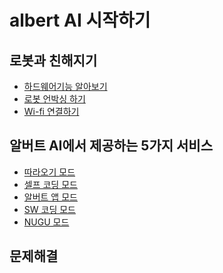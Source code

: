 # albert AI 시작하기

로봇과 친해지기
--
  - [하드웨어기능 알아보기](https://github.com/albertailabs/HW)
  - [로봇 언박싱 하기](https://github.com/albertailabs/Unboxing)
  - [Wi-fi 연결하기](https://github.com/albertailabs/Wi-fi)


알버트 AI에서 제공하는 5가지 서비스 
--
  - [따라오기 모드](https://github.com/albertailabs/Follow)
  - [셀프 코딩 모드](https://github.com/albertailabs/SelfCoding)
  - [알버트 앱 모드](https://github.com/albertailabs/AlbertApp)
  - [SW 코딩 모드](https://github.com/albertailabs/SWCoding)
  - [NUGU 모드](https://github.com/albertailabs/Nugu)
 

문제해결
--

  
  
  

